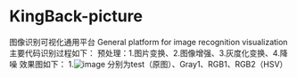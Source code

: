 # KingBack-picture
 图像识别可视化通用平台 General platform for image recognition visualization
主要代码识别过程如下：
预处理：1.图片变换、2.图像增强、3.灰度化变换、4.降噪
效果图如下：
1.![image](https://user-images.githubusercontent.com/115970071/226175767-37823457-125c-4258-bd4b-6e9a2bf0c1dd.png)
分别为test（原图）、Gray1、RGB1、RGB2（HSV）
